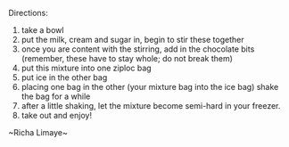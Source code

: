 Directions:
1. take a bowl
2. put the milk, cream and sugar in, begin to stir these together
3. once you are content with the stirring, add in the chocolate bits (remember, these have to stay whole; do not break them)
4. put this mixture into one ziploc bag
5. put ice in the other bag
6. placing one bag in the other (your mixture bag into the ice bag) shake the bag for a while
7. after a little shaking, let the mixture become semi-hard in your freezer. 
8. take out and enjoy!

~Richa Limaye~
